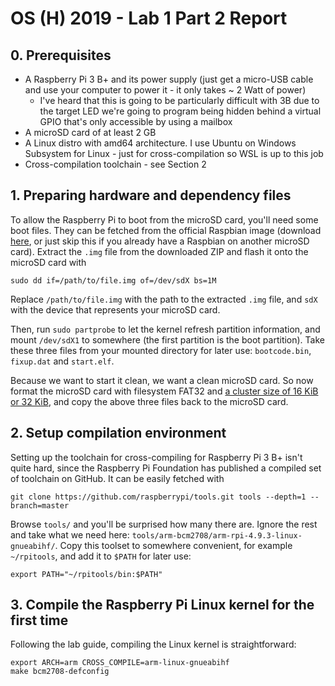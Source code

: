 # OS (H) 2019 - Lab 1 Part 2 Report

## 0. Prerequisites

- A Raspberry Pi 3 B+ and its power supply (just get a micro-USB cable and use your computer to power it - it only takes ~ 2 Watt of power)
  - I've heard that this is going to be particularly difficult with 3B due to the target LED we're going to program being hidden behind a virtual GPIO that's only accessible by using a mailbox
- A microSD card of at least 2 GB
- A Linux distro with amd64 architecture. I use Ubuntu on Windows Subsystem for Linux - just for cross-compilation so WSL is up to this job
- Cross-compilation toolchain - see Section 2

## 1. Preparing hardware and dependency files

To allow the Raspberry Pi to boot from the microSD card, you'll need some boot files. They can be fetched from the official Raspbian image (download [here](https://www.raspberrypi.org/downloads/raspbian/), or just skip this if you already have a Raspbian on another microSD card). Extract the `.img` file from the downloaded ZIP and flash it onto the microSD card with

```shell
sudo dd if=/path/to/file.img of=/dev/sdX bs=1M
```

Replace `/path/to/file.img` with the path to the extracted `.img` file, and `sdX` with the device that represents your microSD card.

Then, run `sudo partprobe` to let the kernel refresh partition information, and mount `/dev/sdX1` to somewhere (the first partition is the boot partition). Take these three files from your mounted directory for later use: `bootcode.bin`, `fixup.dat` and `start.elf`.

Because we want to start it clean, we want a clean microSD card. So now format the microSD card with filesystem FAT32 and [a cluster size of 16 KiB or 32 KiB](https://electronics.stackexchange.com/a/407162/176201), and copy the above three files back to the microSD card.

## 2. Setup compilation environment

Setting up the toolchain for cross-compiling for Raspberry Pi 3 B+ isn't quite hard, since the Raspberry Pi Foundation has published a compiled set of toolchain on GitHub. It can be easily fetched with

```shell
git clone https://github.com/raspberrypi/tools.git tools --depth=1 --branch=master
```

Browse `tools/` and you'll be surprised how many there are. Ignore the rest and take what we need here: `tools/arm-bcm2708/arm-rpi-4.9.3-linux-gnueabihf/`. Copy this toolset to somewhere convenient, for example `~/rpitools`, and add it to `$PATH` for later use:

```shell
export PATH="~/rpitools/bin:$PATH"
```

## 3. Compile the Raspberry Pi Linux kernel for the first time

Following the lab guide, compiling the Linux kernel is straightforward:

```shell
export ARCH=arm CROSS_COMPILE=arm-linux-gnueabihf
make bcm2708-defconfig
```
